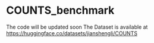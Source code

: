 # COUNTS_benchmark
The code will be updated soon
The Dataset is available at https://huggingface.co/datasets/jianshengli/COUNTS
